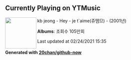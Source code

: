 ## Currently Playing on YTMusic

[<img align="left" width="100" src="https://i.ytimg.com/vi/Qqg1BciIo-Y/sddefault.jpg?sqp=-oaymwEWCJADEOEBIAQqCghqEJQEGHgg6AJIWg&rs">](https://music.youtube.com/watch?v=Qqg1BciIo-Y)

kb jeong - Hey - je t`aime(쥬뗌므) - (2001년)

**Albums**: 조회수 105만회

Last updated at 02/24/2021 15:35

#### Generated with [20chan/github-now](https://github.com/20chan/github-now)


<!--
**20chan/20chan** is a ✨ _special_ ✨ repository because its `README.md` (this file) appears on your GitHub profile.

Here are some ideas to get you started:

- 🔭 I’m currently working on ...
- 🌱 I’m currently learning ...
- 👯 I’m looking to collaborate on ...
- 🤔 I’m looking for help with ...
- 💬 Ask me about ...
- 📫 How to reach me: ...
- 😄 Pronouns: ...
- ⚡ Fun fact: ...
-->
